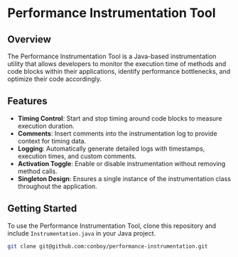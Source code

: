 # Performance Instrumentation Tool

## Overview
The Performance Instrumentation Tool is a Java-based instrumentation utility that allows developers to monitor the execution time of methods and code blocks within their applications, identify performance bottlenecks, and optimize their code accordingly.

## Features
- **Timing Control**: Start and stop timing around code blocks to measure execution duration.
- **Comments**: Insert comments into the instrumentation log to provide context for timing data.
- **Logging**: Automatically generate detailed logs with timestamps, execution times, and custom comments.
- **Activation Toggle**: Enable or disable instrumentation without removing method calls.
- **Singleton Design**: Ensures a single instance of the instrumentation class throughout the application.

## Getting Started
To use the Performance Instrumentation Tool, clone this repository and include `Instrumentation.java` in your Java project.

```bash
git clone git@github.com:conboy/performance-instrumentation.git
```
